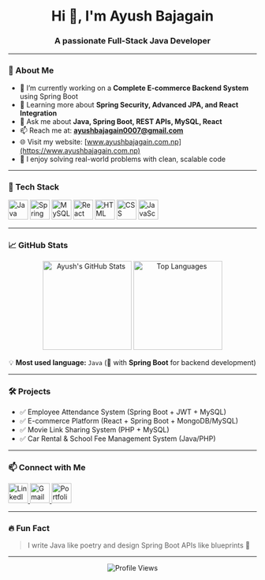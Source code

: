 <!-- Greeting -->
<h1 align="center">Hi 👋, I'm Ayush Bajagain</h1>
<h3 align="center">A passionate Full-Stack Java Developer</h3>

---

### 💼 About Me

- 🔭 I’m currently working on a **Complete E-commerce Backend System** using Spring Boot  
- 🌱 Learning more about **Spring Security, Advanced JPA, and React Integration**
- 💬 Ask me about **Java, Spring Boot, REST APIs, MySQL, React**
- 📫 Reach me at: **ayushbajagain0007@gmail.com**
- 🌐 Visit my website: [www.ayushbajagain.com.np](https://www.ayushbajagain.com.np)
- 🧠 I enjoy solving real-world problems with clean, scalable code

---

### 🚀 Tech Stack

<p align="left">
  <img src="https://cdn.jsdelivr.net/gh/devicons/devicon/icons/java/java-original.svg" width="40" height="40" alt="Java"/>
  <img src="https://cdn.jsdelivr.net/gh/devicons/devicon/icons/spring/spring-original.svg" width="40" height="40" alt="Spring Boot"/>
  <img src="https://cdn.jsdelivr.net/gh/devicons/devicon/icons/mysql/mysql-original.svg" width="40" height="40" alt="MySQL"/>
  <img src="https://cdn.jsdelivr.net/gh/devicons/devicon/icons/react/react-original.svg" width="40" height="40" alt="React"/>
  <img src="https://cdn.jsdelivr.net/gh/devicons/devicon/icons/html5/html5-original.svg" width="40" height="40" alt="HTML"/>
  <img src="https://cdn.jsdelivr.net/gh/devicons/devicon/icons/css3/css3-original.svg" width="40" height="40" alt="CSS"/>
  <img src="https://cdn.jsdelivr.net/gh/devicons/devicon/icons/javascript/javascript-original.svg" width="40" height="40" alt="JavaScript"/>
</p>

---

### 📈 GitHub Stats

<p align="center">
  <img src="https://github-readme-stats.vercel.app/api?username=ayushbajagain&show_icons=true&theme=radical&hide_border=true&include_all_commits=true&count_private=true" alt="Ayush's GitHub Stats" height="180"/>
  <img src="https://github-readme-stats.vercel.app/api/top-langs/?username=ayushbajagain&layout=compact&langs_count=6&theme=radical&hide_border=true" alt="Top Languages" height="180"/>
</p>

<p align="center">
  💡 <b>Most used language:</b> <code>Java</code> (💚 with <b>Spring Boot</b> for backend development)
</p>

---

### 🛠️ Projects

- ✅ Employee Attendance System (Spring Boot + JWT + MySQL)
- ✅ E-commerce Platform (React + Spring Boot + MongoDB/MySQL)
- ✅ Movie Link Sharing System (PHP + MySQL)
- ✅ Car Rental & School Fee Management System (Java/PHP)

---

### 📫 Connect with Me

<p>
  <a href="https://www.linkedin.com/in/ayush-bajagain-4a1169319/" target="_blank">
    <img src="https://cdn.jsdelivr.net/gh/devicons/devicon/icons/linkedin/linkedin-original.svg" alt="LinkedIn" width="40" height="40"/>
  </a>
  <a href="mailto:ayushbajagain0007@gmail.com" target="_blank">
    <img src="https://img.icons8.com/fluency/48/gmail-new.png" alt="Gmail" width="40" height="40"/>
  </a>
  <a href="https://www.ayushbajagain.com.np" target="_blank">
    <img src="https://img.icons8.com/color/48/domain.png" alt="Portfolio" width="40" height="40"/>
  </a>
</p>

---

### 🔥 Fun Fact
> I write Java like poetry and design Spring Boot APIs like blueprints 🚀

---

<!-- Optional Profile Views -->
<p align="center">
  <img src="https://komarev.com/ghpvc/?username=ayushbajagain&color=brightgreen" alt="Profile Views"/>
</p>
